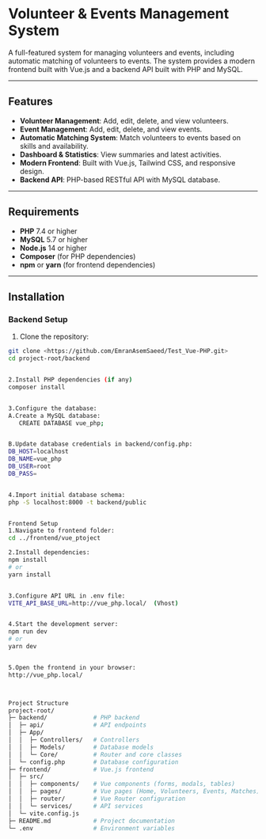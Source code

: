 # Volunteer & Events Management System

A full-featured system for managing volunteers and events, including automatic matching of volunteers to events. The system provides a modern frontend built with Vue.js and a backend API built with PHP and MySQL.

---

## Features

- **Volunteer Management**: Add, edit, delete, and view volunteers.
- **Event Management**: Add, edit, delete, and view events.
- **Automatic Matching System**: Match volunteers to events based on skills and availability.
- **Dashboard & Statistics**: View summaries and latest activities.
- **Modern Frontend**: Built with Vue.js, Tailwind CSS, and responsive design.
- **Backend API**: PHP-based RESTful API with MySQL database.

---

## Requirements

- **PHP** 7.4 or higher
- **MySQL** 5.7 or higher
- **Node.js** 14 or higher
- **Composer** (for PHP dependencies)
- **npm** or **yarn** (for frontend dependencies)

---

## Installation

### Backend Setup

1. Clone the repository:
```bash
git clone <https://github.com/EmranAsemSaeed/Test_Vue-PHP.git>
cd project-root/backend


2.Install PHP dependencies (if any)
composer install


3.Configure the database:
A.Create a MySQL database:
   CREATE DATABASE vue_php;


B.Update database credentials in backend/config.php:
DB_HOST=localhost
DB_NAME=vue_php
DB_USER=root
DB_PASS=


4.Import initial database schema:
php -S localhost:8000 -t backend/public


Frontend Setup
1.Navigate to frontend folder:
cd ../frontend/vue_ptoject

2.Install dependencies:
npm install
# or
yarn install


3.Configure API URL in .env file:
VITE_API_BASE_URL=http://vue_php.local/  (Vhost)


4.Start the development server:
npm run dev
# or
yarn dev


5.Open the frontend in your browser:
http://vue_php.local/



Project Structure
project-root/
├─ backend/             # PHP backend
│  ├─ api/              # API endpoints
│  ├─ App/
│  │  ├─ Controllers/   # Controllers
│  │  ├─ Models/        # Database models
│  │  └─ Core/          # Router and core classes
│  └─ config.php        # Database configuration
├─ frontend/            # Vue.js frontend
│  ├─ src/
│  │  ├─ components/    # Vue components (forms, modals, tables)
│  │  ├─ pages/         # Vue pages (Home, Volunteers, Events, Matches)
│  │  ├─ router/        # Vue Router configuration
│  │  └─ services/      # API services
│  └─ vite.config.js
├─ README.md            # Project documentation
└─ .env                 # Environment variables
